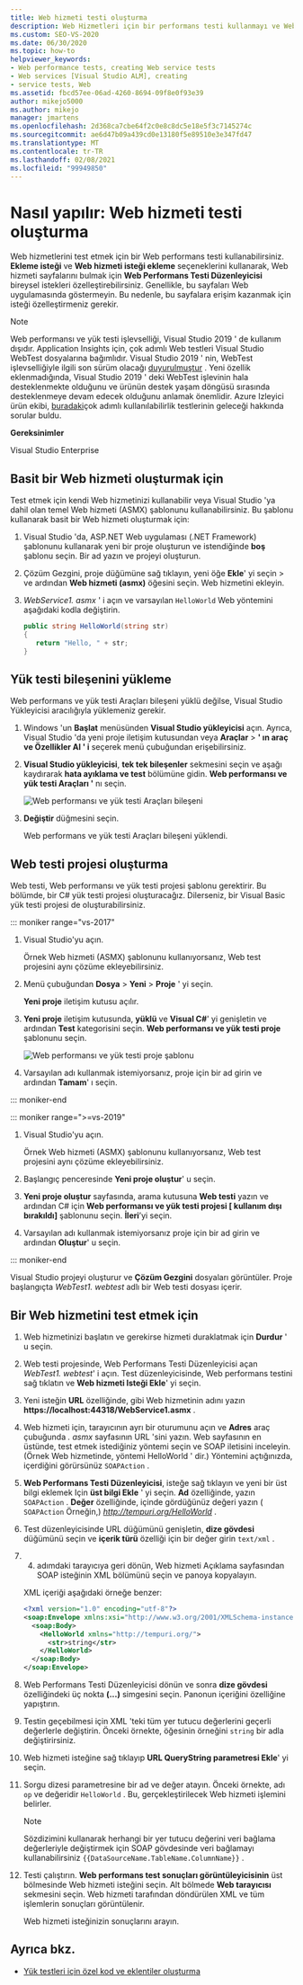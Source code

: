 ```yaml
---
title: Web hizmeti testi oluşturma
description: Web Hizmetleri için bir performans testi kullanmayı ve Web Performans Testi Düzenleyicisi Web hizmeti sayfalarını bulmak için istekleri özelleştirmeyi öğrenin.
ms.custom: SEO-VS-2020
ms.date: 06/30/2020
ms.topic: how-to
helpviewer_keywords:
- Web performance tests, creating Web service tests
- Web services [Visual Studio ALM], creating
- service tests, Web
ms.assetid: fbcd57ee-06ad-4260-8694-09f8e0f93e39
author: mikejo5000
ms.author: mikejo
manager: jmartens
ms.openlocfilehash: 2d368ca7cbe64f2c0e8c8dc5e18e5f3c7145274c
ms.sourcegitcommit: ae6d47b09a439cd0e13180f5e89510e3e347fd47
ms.translationtype: MT
ms.contentlocale: tr-TR
ms.lasthandoff: 02/08/2021
ms.locfileid: "99949850"
---
```

# <a name="how-to-create-a-web-service-test"></a>Nasıl yapılır: Web hizmeti testi oluşturma

Web hizmetlerini test etmek için bir Web performans testi kullanabilirsiniz. **Ekleme isteği** ve **Web hizmeti isteği ekleme** seçeneklerini kullanarak, Web hizmeti sayfalarını bulmak için **Web Performans Testi Düzenleyicisi** bireysel istekleri özelleştirebilirsiniz. Genellikle, bu sayfaları Web uygulamasında göstermeyin. Bu nedenle, bu sayfalara erişim kazanmak için isteği özelleştirmeniz gerekir.

>[!NOTE]
> Web performansı ve yük testi işlevselliği, Visual Studio 2019 ' de kullanım dışıdır. Application Insights için, çok adımlı Web testleri Visual Studio WebTest dosyalarına bağımlıdır. Visual Studio 2019 ' nin, WebTest işlevselliğiyle ilgili son sürüm olacağı [duyurulmuştur](https://devblogs.microsoft.com/devops/cloud-based-load-testing-service-eol/) . Yeni özellik eklenmadığında, Visual Studio 2019 ' deki WebTest işlevinin hala desteklenmekte olduğunu ve ürünün destek yaşam döngüsü sırasında desteklenmeye devam edecek olduğunu anlamak önemlidir. Azure Izleyici ürün ekibi, [buradaki](https://github.com/MicrosoftDocs/azure-docs/issues/26050#issuecomment-468814101)çok adımlı kullanılabilirlik testlerinin geleceği hakkında sorular buldu.

**Gereksinimler**

Visual Studio Enterprise

## <a name="to-create-a-simple-web-service"></a>Basit bir Web hizmeti oluşturmak için

Test etmek için kendi Web hizmetinizi kullanabilir veya Visual Studio 'ya dahil olan temel Web hizmeti (ASMX) şablonunu kullanabilirsiniz. Bu şablonu kullanarak basit bir Web hizmeti oluşturmak için:

1. Visual Studio 'da, ASP.NET Web uygulaması (.NET Framework) şablonunu kullanarak yeni bir proje oluşturun ve istendiğinde **boş** şablonu seçin. Bir ad yazın ve projeyi oluşturun.

1. Çözüm Gezgini, proje düğümüne sağ tıklayın, yeni öğe **Ekle**' yi seçin  >  ve ardından **Web hizmeti (asmx)** öğesini seçin. Web hizmetini ekleyin.

1. *WebService1. asmx* ' i açın ve varsayılan `HelloWorld` Web yöntemini aşağıdaki kodla değiştirin.

   ```csharp
   public string HelloWorld(string str)
   {
      return "Hello, " + str;
   }
   ```

## <a name="install-the-load-testing-component"></a>Yük testi bileşenini yükleme

Web performans ve yük testi Araçları bileşeni yüklü değilse, Visual Studio Yükleyicisi aracılığıyla yüklemeniz gerekir.

1. Windows 'un **Başlat** menüsünden **Visual Studio yükleyicisi** açın. Ayrıca, Visual Studio 'da yeni proje iletişim kutusundan veya **Araçlar**  >  **' ın araç ve Özellikler Al ' i** seçerek menü çubuğundan erişebilirsiniz.

1. **Visual Studio yükleyicisi**, **tek tek bileşenler** sekmesini seçin ve aşağı kaydırarak **hata ayıklama ve test** bölümüne gidin. **Web performansı ve yük testi Araçları '** nı seçin.

   ![Web performansı ve yük testi Araçları bileşeni](media/web-perf-load-testing-tools-component.png)

1. **Değiştir** düğmesini seçin.

   Web performans ve yük testi Araçları bileşeni yüklendi.

## <a name="create-a-web-test-project"></a>Web testi projesi oluşturma

Web testi, Web performansı ve yük testi projesi şablonu gerektirir. Bu bölümde, bir C# yük testi projesi oluşturacağız. Dilerseniz, bir Visual Basic yük testi projesi de oluşturabilirsiniz.

::: moniker range="vs-2017"

1. Visual Studio'yu açın.

   Örnek Web hizmeti (ASMX) şablonunu kullanıyorsanız, Web test projesini aynı çözüme ekleyebilirsiniz.

2. Menü çubuğundan **Dosya** > **Yeni** > **Proje** ' yi seçin.

   **Yeni proje** iletişim kutusu açılır.

3. **Yeni proje** iletişim kutusunda, **yüklü** ve **Visual C#**' yi genişletin ve ardından **Test** kategorisini seçin. **Web performansı ve yük testi proje** şablonunu seçin.

   ![Web performansı ve yük testi proje şablonu](media/web-perf-load-test-project-template.png)

4. Varsayılan adı kullanmak istemiyorsanız, proje için bir ad girin ve ardından **Tamam**' ı seçin.

::: moniker-end

::: moniker range=">=vs-2019"

1. Visual Studio'yu açın.

   Örnek Web hizmeti (ASMX) şablonunu kullanıyorsanız, Web test projesini aynı çözüme ekleyebilirsiniz.

2. Başlangıç penceresinde **Yeni proje oluştur**' u seçin.

3. **Yeni proje oluştur** sayfasında, arama kutusuna **Web testi** yazın ve ardından C# için **Web performansı ve yük testi projesi \[ kullanım dışı bırakıldı]** şablonunu seçin. **İleri**’yi seçin.

4. Varsayılan adı kullanmak istemiyorsanız proje için bir ad girin ve ardından **Oluştur**' u seçin.

::: moniker-end

   Visual Studio projeyi oluşturur ve **Çözüm Gezgini** dosyaları görüntüler. Proje başlangıçta *WebTest1. webtest* adlı bir Web testi dosyası içerir.

## <a name="to-test-a-web-service"></a>Bir Web hizmetini test etmek için

1. Web hizmetinizi başlatın ve gerekirse hizmeti duraklatmak için **Durdur** ' u seçin.

1. Web testi projesinde, Web Performans Testi Düzenleyicisi açan *WebTest1. webtest*' i açın. Test düzenleyicisinde, Web performans testini sağ tıklatın ve **Web hizmeti Isteği Ekle**' yi seçin.

1. Yeni isteğin **URL** özelliğinde, gibi Web hizmetinin adını yazın **https://localhost:44318/WebService1.asmx** .

1. Web hizmeti için, tarayıcının ayrı bir oturumunu açın ve **Adres** araç çubuğunda *. asmx* sayfasının URL 'sini yazın. Web sayfasının en üstünde, test etmek istediğiniz yöntemi seçin ve SOAP iletisini inceleyin. (Örnek Web hizmetinde, yöntemi HelloWorld ' dir.) Yöntemini açtığınızda, içerdiğini görürsünüz `SOAPAction` .

1. **Web Performans Testi Düzenleyicisi**, isteğe sağ tıklayın ve yeni bir üst bilgi eklemek Için **üst bilgi Ekle** ' yi seçin. **Ad** özelliğinde, yazın `SOAPAction` . **Değer** özelliğinde, içinde gördüğünüz değeri yazın ( `SOAPAction` Örneğin,) *http://tempuri.org/HelloWorld* .

1. Test düzenleyicisinde URL düğümünü genişletin, **dize gövdesi** düğümünü seçin ve **içerik türü** özelliği için bir değer girin `text/xml` .

1. 4. adımdaki tarayıcıya geri dönün, Web hizmeti Açıklama sayfasından SOAP isteğinin XML bölümünü seçin ve panoya kopyalayın.

   XML içeriği aşağıdaki örneğe benzer:

     ```xml
     <?xml version="1.0" encoding="utf-8"?>
     <soap:Envelope xmlns:xsi="http://www.w3.org/2001/XMLSchema-instance" xmlns:xsd="http://www.w3.org/2001/XMLSchema" xmlns:soap="http://schemas.xmlsoap.org/soap/envelope/">
       <soap:Body>
         <HelloWorld xmlns="http://tempuri.org/">
           <str>string</str>
         </HelloWorld>
       </soap:Body>
     </soap:Envelope>
     ```

1. Web Performans Testi Düzenleyicisi dönün ve sonra **dize gövdesi** özelliğindeki üç nokta **(...)** simgesini seçin. Panonun içeriğini özelliğine yapıştırın.

1. Testin geçebilmesi için XML 'teki tüm yer tutucu değerlerini geçerli değerlerle değiştirin. Önceki örnekte, öğesinin örneğini `string` bir adla değiştirirsiniz.

1. Web hizmeti isteğine sağ tıklayıp **URL QueryString parametresi Ekle**' yi seçin.

1. Sorgu dizesi parametresine bir ad ve değer atayın. Önceki örnekte, adı `op` ve değeridir `HelloWorld` . Bu, gerçekleştirilecek Web hizmeti işlemini belirler.

    > [!NOTE]
    > Sözdizimini kullanarak herhangi bir yer tutucu değerini veri bağlama değerleriyle değiştirmek için SOAP gövdesinde veri bağlamayı kullanabilirsiniz `{{DataSourceName.TableName.ColumnName}}` .

1. Testi çalıştırın. **Web performans test sonuçları görüntüleyicisinin** üst bölmesinde Web hizmeti isteğini seçin. Alt bölmede **Web tarayıcısı** sekmesini seçin. Web hizmeti tarafından döndürülen XML ve tüm işlemlerin sonuçları görüntülenir.

   Web hizmeti isteğinizin sonuçlarını arayın.

## <a name="see-also"></a>Ayrıca bkz.

- [Yük testleri için özel kod ve eklentiler oluşturma](../test/create-custom-code-and-plug-ins-for-load-tests.md)
